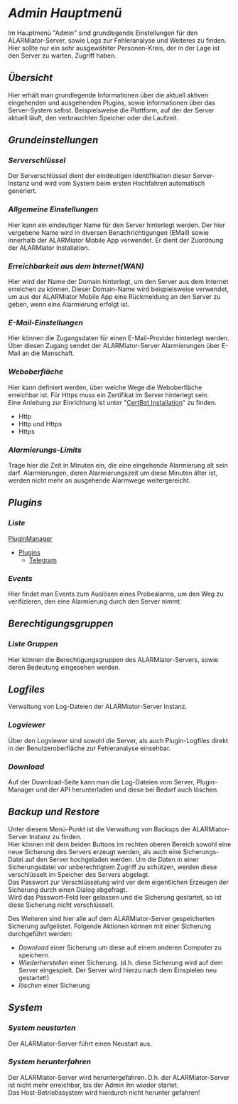 # ***Admin Hauptmenü***
Im Hauptmenü "Admin" sind grundlegende Einstellungen für den ALARMiator-Server, sowie Logs zur Fehleranalyse und Weiteres zu finden. Hier sollte nur ein sehr ausgewählter Personen-Kreis, der in der Lage ist den Server zu warten, Zugriff haben.

## ***Übersicht***
Hier erhält man grundlegende Informationen über die aktuell aktiven eingehenden und ausgehenden Plugins, sowie Informationen über das Server-System selbst. Beispielsweise die Plattform, auf der der Server aktuell läuft, den verbrauchten Speicher oder die Laufzeit.

## ***Grundeinstellungen***
### ***Serverschlüssel***
Der Serverschlüssel dient der eindeutigen Identifikation dieser Server-Instanz und wird vom System beim ersten Hochfahren automatisch generiert.

### ***Allgemeine Einstellungen***
Hier kann ein eindeutiger Name für den Server hinterlegt werden. Der hier vergebene Name wird in diversen Benachrichtigungen (EMail) sowie innerhalb der ALARMiator Mobile App verwendet. Er dient der Zuordnung der ALARMiator Installation.
 
### ***Erreichbarkeit aus dem Internet(WAN)***
Hier wird der Name der Domain hinterlegt, um den Server aus dem Internet erreichen zu können.
Dieser Domain-Name wird beispielsweise verwendet, um aus der ALARMiator Mobile App eine Rückmeldung an den Server zu geben, wenn eine Alarmierung erfolgt ist.
 
### ***E-Mail-Einstellungen***
Hier können die Zugangsdaten für einen E-Mail-Provider hinterlegt werden. Über diesen Zugang sendet der ALARMiator-Server Alarmierungen über E-Mail an die Manschaft.

### ***Weboberfläche***
Hier kann definiert werden, über welche Wege die Weboberfläche erreichbar ist. Für Https muss ein Zertifikat im Server hinterlegt sein.  
Eine Anleitung zur Einrichtung ist unter "[CertBot Installation](../../Installation/CertBot_installation.md)" zu finden.
* Http
* Http und Https
* Https

### ***Alarmierungs-Limits***
Trage hier die Zeit in Minuten ein, die eine eingehende Alarmierung alt sein darf. Alarmierungen, deren Alarmierungszeit um diese Minuten älter ist, werden nicht mehr an   ausgehende Alarmwege weitergereicht.

## ***Plugins***
### ***Liste***
[PluginManager](Plugins/PluginManager.md)
* [Plugins](Plugins/Plugins.md)
  * [Telegram](Plugins/Telegram-Plugin.md)

### ***Events***
Hier findet man Events zum Auslösen eines Probealarms, um den Weg zu verifizieren, den eine Alarmierung durch den Server nimmt.

## ***Berechtigungsgruppen***
### ***Liste Gruppen***
Hier können die Berechtigungsgruppen des ALARMiator-Servers, sowie deren Bedeutung eingesehen werden.

## ***Logfiles***
Verwaltung von Log-Dateien der ALARMiator-Server Instanz.

### ***Logviewer***
Über den Logviewer sind sowohl die Server, als auch Plugin-Logfiles direkt in der Benutzeroberfläche zur Fehleranalyse einsehbar.

### ***Download***
Auf der Download-Seite kann man die Log-Dateien vom Server, Plugin-Manager und der API herunterladen und diese bei Bedarf auch löschen.

## ***Backup und Restore***
Unter diesem Menü-Punkt ist die Verwaltung von Backups der ALARMiator-Server Instanz zu finden.  
Hier können mit dem beiden Buttons im rechten oberen Bereich sowohl eine neue Sicherung des Servers erzeugt werden, als auch eine Sicherungs-Datei auf den Server hochgeladen werden.
Um die Daten in einer Sicherungsdatei vor unberechtigtem Zugriff zu schützen, werden diese verschlüsselt im Speicher des Servers abgelegt.  
Das Passwort zur Verschlüsselung wird vor dem eigentlichen Erzeugen der Sicherung durch einen Dialog abgefragt.  
Wird das Passwort-Feld leer gelassen und die Sicherung gestartet, so ist diese Sicherung nicht verschlüsselt.

Des Weiteren sind hier alle auf dem ALARMiator-Server gespeicherten Sicherung aufgelistet. Folgende Aktionen können mit einer Sicherung durchgeführt werden:
- *Download* einer Sicherung um diese auf einem anderen Computer zu speichern.
- *Wiederherstellen* einer Sicherung. (d.h. diese Sicherung wird auf dem Server eingespielt. Der Server wird hierzu nach dem Einspielen neu gestartet!)
- *löschen* einer Sicherung

## ***System***
### ***System neustarten***
Der ALARMiator-Server führt einen Neustart aus.

### ***System herunterfahren***
Der ALARMiator-Server wird heruntergefahren. D.h. der ALARMiator-Server ist nicht mehr erreichbar, bis der Admin ihn wieder startet.  
Das Host-Betriebssystem wird hierdurch nicht herunter gefahren!


